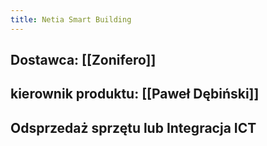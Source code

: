 ```yaml
---
title: Netia Smart Building
---
```


## Dostawca: [[Zonifero]]
## kierownik produktu: [[Paweł Dębiński]]
## Odsprzedaż sprzętu lub Integracja ICT
